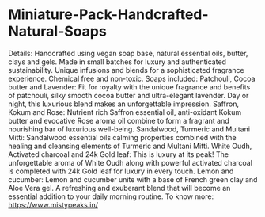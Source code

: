 # Miniature-Pack-Handcrafted-Natural-Soaps
Details:  Handcrafted using vegan soap base, natural essential oils, butter, clays and gels. Made in small batches for luxury and authenticated sustainability. Unique infusions and blends for a sophisticated fragrance experience. Chemical free and non-toxic.  Soaps included: Patchouli, Cocoa butter and Lavender: Fit for royalty with the unique fragrance and benefits of patchouli, silky smooth cocoa butter and ultra-elegant lavender. Day or night, this luxurious blend makes an unforgettable impression. Saffron, Kokum and Rose: Nutrient rich Saffron essential oil, anti-oxidant Kokum butter and evocative Rose aroma oil combine to form a fragrant and nourishing bar of luxurious well-being. Sandalwood, Turmeric and Multani Mitti: Sandalwood essential oils calming properties combined with the healing and cleansing elements of Turmeric and Multani Mitti. White Oudh, Activated charcoal and 24k Gold leaf: This is luxury at its peak! The unforgettable aroma of White Oudh along with powerful activated charcoal is completed with 24k Gold leaf for luxury in every touch. Lemon and cucumber: Lemon and cucumber unite with a base of French green clay and Aloe Vera gel. A refreshing and exuberant blend that will become an essential addition to your daily morning routine. To know more: https://www.mistypeaks.in/
